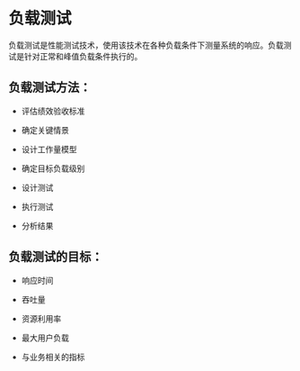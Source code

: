 # 负载测试

负载测试是性能测试技术，使用该技术在各种负载条件下测量系统的响应。负载测试是针对正常和峰值负载条件执行的。

## 负载测试方法：

* 评估绩效验收标准

* 确定关键情景

* 设计工作量模型

* 确定目标负载级别

* 设计测试

* 执行测试

* 分析结果

## 负载测试的目标：

* 响应时间

* 吞吐量

* 资源利用率

* 最大用户负载

* 与业务相关的指标
